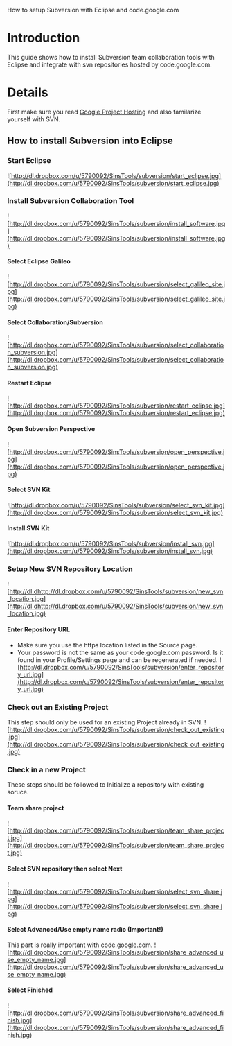 How to setup Subversion with Eclipse and code.google.com



# Introduction

This guide shows how to install Subversion team collaboration tools with Eclipse and integrate with svn repositories hosted by code.google.com.


# Details

First make sure you read [Google Project Hosting](http://code.google.com/p/support/wiki/GettingStarted) and also familarize yourself with SVN.

## How to install Subversion into Eclipse

### Start Eclipse
![http://dl.dropbox.com/u/5790092/SinsTools/subversion/start_eclipse.jpg](http://dl.dropbox.com/u/5790092/SinsTools/subversion/start_eclipse.jpg)

### Install Subversion Collaboration Tool
![http://dl.dropbox.com/u/5790092/SinsTools/subversion/install_software.jpg](http://dl.dropbox.com/u/5790092/SinsTools/subversion/install_software.jpg)
#### Select Eclipse Galileo
![http://dl.dropbox.com/u/5790092/SinsTools/subversion/select_galileo_site.jpg](http://dl.dropbox.com/u/5790092/SinsTools/subversion/select_galileo_site.jpg)
#### Select Collaboration/Subversion
![http://dl.dropbox.com/u/5790092/SinsTools/subversion/select_collaboration_subversion.jpg](http://dl.dropbox.com/u/5790092/SinsTools/subversion/select_collaboration_subversion.jpg)
#### Restart Eclipse
![http://dl.dropbox.com/u/5790092/SinsTools/subversion/restart_eclipse.jpg](http://dl.dropbox.com/u/5790092/SinsTools/subversion/restart_eclipse.jpg)
#### Open Subversion Perspective
![http://dl.dropbox.com/u/5790092/SinsTools/subversion/open_perspective.jpg](http://dl.dropbox.com/u/5790092/SinsTools/subversion/open_perspective.jpg)
#### Select SVN Kit
![http://dl.dropbox.com/u/5790092/SinsTools/subversion/select_svn_kit.jpg](http://dl.dropbox.com/u/5790092/SinsTools/subversion/select_svn_kit.jpg)
#### Install SVN Kit
![http://dl.dropbox.com/u/5790092/SinsTools/subversion/install_svn.jpg](http://dl.dropbox.com/u/5790092/SinsTools/subversion/install_svn.jpg)
### Setup New SVN Repository Location
![http://dl.dhttp://dl.dropbox.com/u/5790092/SinsTools/subversion/new_svn_location.jpg](http://dl.dhttp://dl.dropbox.com/u/5790092/SinsTools/subversion/new_svn_location.jpg)
#### Enter Repository URL
  * Make sure you use the https location listed in the Source page.
  * Your password is not the same as your code.google.com password. Is it found in your Profile/Settings page and can be regenerated if needed.
![http://dl.dropbox.com/u/5790092/SinsTools/subversion/enter_repository_url.jpg](http://dl.dropbox.com/u/5790092/SinsTools/subversion/enter_repository_url.jpg)
### Check out an Existing Project
This step should only be used for an existing Project already in SVN.
![http://dl.dropbox.com/u/5790092/SinsTools/subversion/check_out_existing.jpg](http://dl.dropbox.com/u/5790092/SinsTools/subversion/check_out_existing.jpg)
### Check in a new Project
These steps should be followed to Initialize a repository with existing soruce.
#### Team share project
![http://dl.dropbox.com/u/5790092/SinsTools/subversion/team_share_project.jpg](http://dl.dropbox.com/u/5790092/SinsTools/subversion/team_share_project.jpg)
#### Select SVN repository then select Next
![http://dl.dropbox.com/u/5790092/SinsTools/subversion/select_svn_share.jpg](http://dl.dropbox.com/u/5790092/SinsTools/subversion/select_svn_share.jpg)
#### Select Advanced/Use empty name radio (Important!)
This part is really important with code.google.com.
![http://dl.dropbox.com/u/5790092/SinsTools/subversion/share_advanced_use_empty_name.jpg](http://dl.dropbox.com/u/5790092/SinsTools/subversion/share_advanced_use_empty_name.jpg)
#### Select Finished
![http://dl.dropbox.com/u/5790092/SinsTools/subversion/share_advanced_finish.jpg](http://dl.dropbox.com/u/5790092/SinsTools/subversion/share_advanced_finish.jpg)